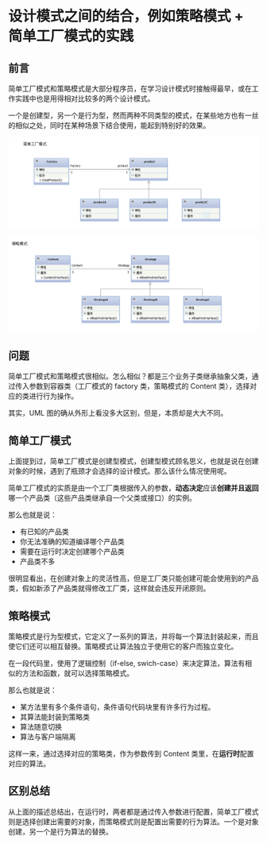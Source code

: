 # 设计模式之间的结合，例如策略模式 + 简单工厂模式的实践

## 前言

简单工厂模式和策略模式是大部分程序员，在学习设计模式时接触得最早，或在工作实践中也是用得相对比较多的两个设计模式。

一个是创建型，另一个是行为型，然而两种不同类型的模式，在某些地方也有一丝的相似之处，同时在某种场景下结合使用，能起到特别好的效果。

![img](./img/488722-20150831153957044-1540181232.jpeg)

![img](./img/488722-20150831154009669-2101558257.jpeg)

## 问题

简单工厂模式和策略模式很相似。怎么相似？都是三个业务子类继承抽象父类，通过传入参数到容器类（工厂模式的 factory 类，策略模式的 Content 类），选择对应的类进行行为操作。

其实，UML 图的确从外形上看没多大区别，但是，本质却是大大不同。

## 简单工厂模式

上面提到过，简单工厂模式是创建型模式，创建型模式顾名思义，也就是说在创建对象的时候，遇到了瓶颈才会选择的设计模式。那么该什么情况使用呢。

简单工厂模式的实质是由一个工厂类根据传入的参数，**动态决定**应该**创建并且返回**哪一个产品类（这些产品类继承自一个父类或接口）的实例。

那么也就是说：

- 有已知的产品类
- 你无法准确的知道编译哪个产品类
- 需要在运行时决定创建哪个产品类
- 产品类不多

很明显看出，在创建对象上的灵活性高，但是工厂类只能创建可能会使用到的产品类，假如新添了产品类就得修改工厂类，这样就会违反开闭原则。

## 策略模式

策略模式是行为型模式，它定义了一系列的算法，并将每一个算法封装起来，而且使它们还可以相互替换。策略模式让算法独立于使用它的客户而独立变化。

在一段代码里，使用了逻辑控制（if-else, swich-case）来决定算法，算法有相似的方法和函数，就可以选择策略模式。

那么也就是说：

- 某方法里有多个条件语句，条件语句代码块里有许多行为过程。
- 其算法能封装到策略类
- 算法随意切换
- 算法与客户端隔离

这样一来，通过选择对应的策略类，作为参数传到 Content 类里，在**运行时**配置对应的算法。

## 区别总结

从上面的描述总结出，在运行时，两者都是通过传入参数进行配置，简单工厂模式则是选择创建出需要的对象，而策略模式则是配置出需要的行为算法。一个是对象创建，另一个是行为算法的替换。
